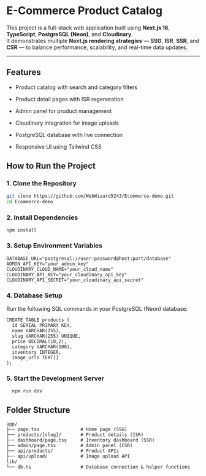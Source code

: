 

# E-Commerce Product Catalog 

This project is a full-stack web application built using **Next.js 16**, **TypeScript**, **PostgreSQL (Neon)**, and **Cloudinary**.  
It demonstrates multiple **Next.js rendering strategies** — **SSG**, **ISR**, **SSR**, and **CSR** — to balance performance, scalability, and real-time data updates.

---
## Features 

* Product catalog with search and category filters

* Product detail pages with ISR regeneration

* Admin panel for product management

* Cloudinary integration for image uploads

* PostgreSQL database with live connection

* Responsive UI using Tailwind CSS

## How to Run the Project

### 1. Clone the Repository

```bash
git clone https://github.com/WebWizard5243/Ecommerce-demo.git
cd Ecommerce-demo
```

### 2. Install Dependencies
```undefined
npm install
```

### 3. Setup Environment Variables
```undefined
DATABASE_URL="postgresql://user:password@host:port/database"
ADMIN_API_KEY="your_admin_key"
CLOUDINARY_CLOUD_NAME="your_cloud_name"
CLOUDINARY_API_KEY="your_cloudinary_api_key"
CLOUDINARY_API_SECRET="your_cloudinary_api_secret"
```

### 4. Database Setup

Run the following SQL commands in your PostgreSQL (Neon) database:
```undefined
CREATE TABLE products (
  id SERIAL PRIMARY KEY,
  name VARCHAR(255),
  slug VARCHAR(255) UNIQUE,
  price DECIMAL(10,2),
  category VARCHAR(100),
  inventory INTEGER,
  image_urls TEXT[]
);
```
  ### 5. Start the Development Server
```undefined
  npm run dev
```
  ## Folder Structure 
  ```
  app/
├── page.tsx               # Home page (SSG)
├── products/[slug]/       # Product details (ISR)
├── dashboard/page.tsx     # Inventory dashboard (SSR)
├── admin/page.tsx         # Admin panel (CSR)
├── api/products/          # Product APIs
├── api/upload/            # Image upload API
lib/
└── db.ts                  # Database connection & helper functions
```

